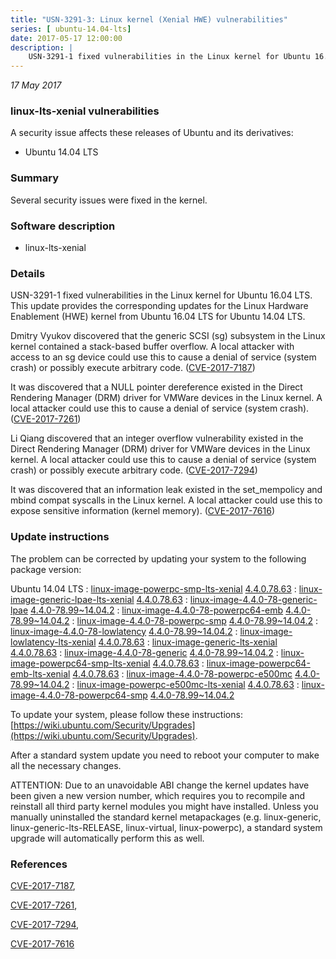 ```yaml
---
title: "USN-3291-3: Linux kernel (Xenial HWE) vulnerabilities"
series: [ ubuntu-14.04-lts]
date: 2017-05-17 12:00:00
description: |
    USN-3291-1 fixed vulnerabilities in the Linux kernel for Ubuntu 16.04 LTS. This update provides the corresponding updates for the Linux Hardware Enablement (HWE) kernel from Ubuntu 16.04 LTS for Ubuntu 14.04 LTS.
--- 
```

 
 

*17 May 2017*

### linux-lts-xenial vulnerabilities

A security issue affects these releases of Ubuntu and its derivatives:

* Ubuntu 14.04 LTS

### Summary

Several security issues were fixed in the kernel. 

### Software description

* linux-lts-xenial 

### Details

USN-3291-1 fixed vulnerabilities in the Linux kernel for Ubuntu 16.04 LTS. This update provides the corresponding updates for the Linux Hardware Enablement (HWE) kernel from Ubuntu 16.04 LTS for Ubuntu 14.04 LTS.

Dmitry Vyukov discovered that the generic SCSI (sg) subsystem in the Linux kernel contained a stack-based buffer overflow. A local attacker with access to an sg device could use this to cause a denial of service (system crash) or possibly execute arbitrary code. ([CVE-2017-7187](http://people.ubuntu.com/~ubuntu-security/cve/CVE-2017-7187))

It was discovered that a NULL pointer dereference existed in the Direct Rendering Manager (DRM) driver for VMWare devices in the Linux kernel. A local attacker could use this to cause a denial of service (system crash). ([CVE-2017-7261](http://people.ubuntu.com/~ubuntu-security/cve/CVE-2017-7261))

Li Qiang discovered that an integer overflow vulnerability existed in the Direct Rendering Manager (DRM) driver for VMWare devices in the Linux kernel. A local attacker could use this to cause a denial of service (system crash) or possibly execute arbitrary code. ([CVE-2017-7294](http://people.ubuntu.com/~ubuntu-security/cve/CVE-2017-7294))

It was discovered that an information leak existed in the set_mempolicy and mbind compat syscalls in the Linux kernel. A local attacker could use this to expose sensitive information (kernel memory). ([CVE-2017-7616](http://people.ubuntu.com/~ubuntu-security/cve/CVE-2017-7616)) 

### Update instructions

The problem can be corrected by updating your system to the following package version:

Ubuntu 14.04 LTS
 : [linux-image-powerpc-smp-lts-xenial](https://launchpad.net/ubuntu/+source/linux-lts-xenial) <span> [4.4.0.78.63](https://launchpad.net/ubuntu/+source/linux-lts-xenial/4.4.0-78.99~14.04.2) </span> 
 : [linux-image-generic-lpae-lts-xenial](https://launchpad.net/ubuntu/+source/linux-lts-xenial) <span> [4.4.0.78.63](https://launchpad.net/ubuntu/+source/linux-lts-xenial/4.4.0-78.99~14.04.2) </span> 
 : [linux-image-4.4.0-78-generic-lpae](https://launchpad.net/ubuntu/+source/linux-lts-xenial) <span> [4.4.0-78.99~14.04.2](https://launchpad.net/ubuntu/+source/linux-lts-xenial/4.4.0-78.99~14.04.2) </span> 
 : [linux-image-4.4.0-78-powerpc64-emb](https://launchpad.net/ubuntu/+source/linux-lts-xenial) <span> [4.4.0-78.99~14.04.2](https://launchpad.net/ubuntu/+source/linux-lts-xenial/4.4.0-78.99~14.04.2) </span> 
 : [linux-image-4.4.0-78-powerpc-smp](https://launchpad.net/ubuntu/+source/linux-lts-xenial) <span> [4.4.0-78.99~14.04.2](https://launchpad.net/ubuntu/+source/linux-lts-xenial/4.4.0-78.99~14.04.2) </span> 
 : [linux-image-4.4.0-78-lowlatency](https://launchpad.net/ubuntu/+source/linux-lts-xenial) <span> [4.4.0-78.99~14.04.2](https://launchpad.net/ubuntu/+source/linux-lts-xenial/4.4.0-78.99~14.04.2) </span> 
 : [linux-image-lowlatency-lts-xenial](https://launchpad.net/ubuntu/+source/linux-lts-xenial) <span> [4.4.0.78.63](https://launchpad.net/ubuntu/+source/linux-lts-xenial/4.4.0-78.99~14.04.2) </span> 
 : [linux-image-generic-lts-xenial](https://launchpad.net/ubuntu/+source/linux-lts-xenial) <span> [4.4.0.78.63](https://launchpad.net/ubuntu/+source/linux-lts-xenial/4.4.0-78.99~14.04.2) </span> 
 : [linux-image-4.4.0-78-generic](https://launchpad.net/ubuntu/+source/linux-lts-xenial) <span> [4.4.0-78.99~14.04.2](https://launchpad.net/ubuntu/+source/linux-lts-xenial/4.4.0-78.99~14.04.2) </span> 
 : [linux-image-powerpc64-smp-lts-xenial](https://launchpad.net/ubuntu/+source/linux-lts-xenial) <span> [4.4.0.78.63](https://launchpad.net/ubuntu/+source/linux-lts-xenial/4.4.0-78.99~14.04.2) </span> 
 : [linux-image-powerpc64-emb-lts-xenial](https://launchpad.net/ubuntu/+source/linux-lts-xenial) <span> [4.4.0.78.63](https://launchpad.net/ubuntu/+source/linux-lts-xenial/4.4.0-78.99~14.04.2) </span> 
 : [linux-image-4.4.0-78-powerpc-e500mc](https://launchpad.net/ubuntu/+source/linux-lts-xenial) <span> [4.4.0-78.99~14.04.2](https://launchpad.net/ubuntu/+source/linux-lts-xenial/4.4.0-78.99~14.04.2) </span> 
 : [linux-image-powerpc-e500mc-lts-xenial](https://launchpad.net/ubuntu/+source/linux-lts-xenial) <span> [4.4.0.78.63](https://launchpad.net/ubuntu/+source/linux-lts-xenial/4.4.0-78.99~14.04.2) </span> 
 : [linux-image-4.4.0-78-powerpc64-smp](https://launchpad.net/ubuntu/+source/linux-lts-xenial) <span> [4.4.0-78.99~14.04.2](https://launchpad.net/ubuntu/+source/linux-lts-xenial/4.4.0-78.99~14.04.2) </span> 

To update your system, please follow these instructions: [https://wiki.ubuntu.com/Security/Upgrades](https://wiki.ubuntu.com/Security/Upgrades).

After a standard system update you need to reboot your computer to make all the necessary changes.

ATTENTION: Due to an unavoidable ABI change the kernel updates have been given a new version number, which requires you to recompile and reinstall all third party kernel modules you might have installed. Unless you manually uninstalled the standard kernel metapackages (e.g. linux-generic, linux-generic-lts-RELEASE, linux-virtual, linux-powerpc), a standard system upgrade will automatically perform this as well. 

### References

 
 [CVE-2017-7187](http://people.ubuntu.com/~ubuntu-security/cve/CVE-2017-7187), 

 [CVE-2017-7261](http://people.ubuntu.com/~ubuntu-security/cve/CVE-2017-7261), 

 [CVE-2017-7294](http://people.ubuntu.com/~ubuntu-security/cve/CVE-2017-7294), 

 [CVE-2017-7616](http://people.ubuntu.com/~ubuntu-security/cve/CVE-2017-7616)
 

